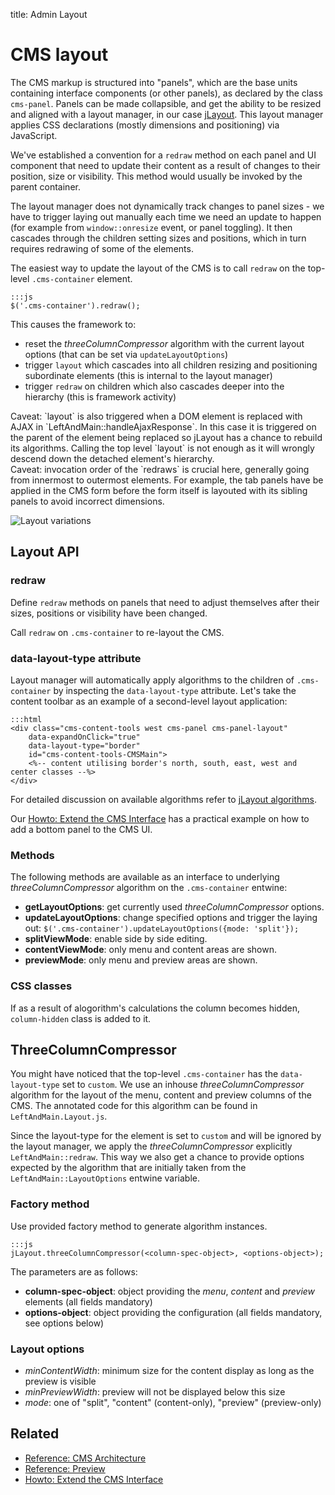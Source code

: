 title: Admin Layout

# CMS layout

The CMS markup is structured into "panels", which are the base units containing interface components (or other panels),
as declared by the class `cms-panel`. Panels can be made collapsible, and get the ability to be resized and aligned with
a layout manager, in our case [jLayout](http://www.bramstein.com/projects/jlayout/). This layout manager applies CSS
declarations (mostly dimensions and positioning) via JavaScript.

We've established a convention for a `redraw` method on each panel and UI component that need to update their content as
a result of changes to their position, size or visibility. This method would usually be invoked by the parent container.

The layout manager does not dynamically track changes to panel sizes - we have to trigger laying out manually each time
we need an update to happen (for example from `window::onresize` event, or panel toggling). It then cascades through the
children setting sizes and positions, which in turn requires redrawing of some of the elements.

The easiest way to update the layout of the CMS is to call `redraw` on the top-level `.cms-container` element.

	:::js
	$('.cms-container').redraw();

This causes the framework to:

* reset the _threeColumnCompressor_ algorithm with the current layout options (that can be set via
`updateLayoutOptions`)
* trigger `layout` which cascades into all children resizing and positioning subordinate elements (this is internal
to the layout manager)
* trigger `redraw` on children which also cascades deeper into the hierarchy (this is framework activity)

<div class="notice" markdown='1'>
Caveat: `layout` is also triggered when a DOM element is replaced with AJAX in `LeftAndMain::handleAjaxResponse`. In
this case it is triggered on the parent of the element being replaced so jLayout has a chance to rebuild its algorithms.
Calling the top level `layout` is not enough as it will wrongly descend down the detached element's hierarchy.
</div>

<div class="notice" markdown='1'>
Caveat: invocation order of the `redraws` is crucial here, generally going from innermost to outermost elements.  For
example, the tab panels have be applied in the CMS form before the form itself is layouted with its sibling panels to
avoid incorrect dimensions.
</div>

![Layout variations](/_images/cms-architecture.png)

## Layout API

### redraw

Define `redraw` methods on panels that need to adjust themselves after their sizes, positions or visibility have been
changed.

Call `redraw` on `.cms-container` to re-layout the CMS.

### data-layout-type attribute

Layout manager will automatically apply algorithms to the children of `.cms-container` by inspecting the
`data-layout-type` attribute. Let's take the content toolbar as an example of a second-level layout application:

	:::html
	<div class="cms-content-tools west cms-panel cms-panel-layout"
		data-expandOnClick="true"
		data-layout-type="border"
		id="cms-content-tools-CMSMain">
		<%-- content utilising border's north, south, east, west and center classes --%>
	</div>

For detailed discussion on available algorithms refer to
[jLayout algorithms](https://github.com/bramstein/jlayout#layout-algorithms).

Our [Howto: Extend the CMS Interface](../howto/extend-cms-interface) has a practical example on how to add a bottom
panel to the CMS UI.

### Methods

The following methods are available as an interface to underlying _threeColumnCompressor_ algorithm on the
`.cms-container` entwine:

* **getLayoutOptions**: get currently used _threeColumnCompressor_ options.
* **updateLayoutOptions**: change specified options and trigger the laying out:
`$('.cms-container').updateLayoutOptions({mode: 'split'});`
* **splitViewMode**: enable side by side editing.
* **contentViewMode**: only menu and content areas are shown.
* **previewMode**: only menu and preview areas are shown.

### CSS classes

If as a result of alogorithm's calculations the column becomes hidden, `column-hidden` class is added to it.

## ThreeColumnCompressor

You might have noticed that the top-level `.cms-container` has the `data-layout-type` set to `custom`. We use an inhouse
_threeColumnCompressor_ algorithm for the layout of the menu, content and preview columns of the CMS. The annotated code
for this algorithm can be found in `LeftAndMain.Layout.js`.

Since the layout-type for the element is set to `custom` and will be ignored by the layout manager, we apply the
_threeColumnCompressor_ explicitly `LeftAndMain::redraw`. This way we also get a chance to provide options expected
by the algorithm that are initially taken from the `LeftAndMain::LayoutOptions` entwine variable.

### Factory method

Use provided factory method to generate algorithm instances.

	:::js
	jLayout.threeColumnCompressor(<column-spec-object>, <options-object>);

The parameters are as follows:

* **column-spec-object**: object providing the _menu_, _content_ and _preview_ elements (all fields mandatory)
* **options-object**: object providing the configuration (all fields mandatory, see options below)

### Layout options

* _minContentWidth_: minimum size for the content display as long as the preview is visible
* _minPreviewWidth_: preview will not be displayed below this size
* _mode_: one of "split", "content" (content-only), "preview" (preview-only)

## Related

 * [Reference: CMS Architecture](../reference/cms-architecture)
 * [Reference: Preview](../reference/preview)
 * [Howto: Extend the CMS Interface](../howto/extend-cms-interface)
